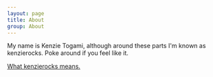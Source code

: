 ```yaml
---
layout: page
title: About
group: About
---
```


My name is Kenzie Togami, although around these parts I'm known as kenzierocks. Poke around if you feel like it.

[What kenzierocks means.](/whatitmeans)

